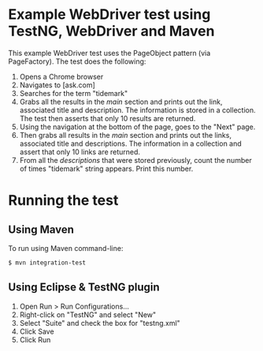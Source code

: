 Example WebDriver test using TestNG, WebDriver and Maven
==================

This example WebDriver test uses the PageObject pattern (via PageFactory). The test does the following:

1. Opens a Chrome browser
2. Navigates to [ask.com]
3. Searches for the term "tidemark"
4. Grabs all the results in the *main* section and prints out the link, associated title and description. The information is stored in a collection. The test then asserts that only 10 results are returned.
5. Using the navigation at the bottom of the page, goes to the "Next" page.
6. Then grabs all results in the *main* section and prints out the links, associated title and descriptions. The information in a collection and assert that only 10 links are returned.
7. From all the *descriptions* that were stored previously, count the number of times "tidemark" string appears. Print this number.

# Running the test 
## Using Maven
To run using Maven command-line:
```bash
$ mvn integration-test
```

## Using Eclipse & TestNG plugin

1. Open Run > Run Configurations...
2. Right-click on "TestNG" and select "New"
3. Select "Suite" and check the box for "testng.xml"
4. Click Save 
5. Click Run

